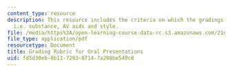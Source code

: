 ```yaml
---
content_type: resource
description: This resource includes the criteria on which the gradings will be based
  i.e. substance, AV aids and style.
file: /media/https%3A/open-learning-course-data-rc.s3.amazonaws.com/21g-034-media-education-and-the-marketplace-fall-2005/fd5d30eb8b11729387147a298be549cd_MIT21G_034F05_rubricorlpr.pdf
file_type: application/pdf
resourcetype: Document
title: Grading Rubric for Oral Presentations
uid: fd5d30eb-8b11-7293-8714-7a298be549cd
---
```

